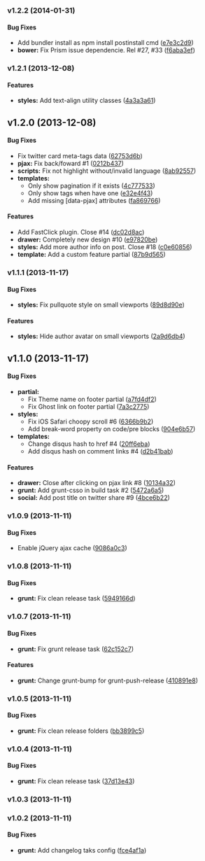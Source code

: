 <a name="v1.2.2"></a>
### v1.2.2 (2014-01-31)


#### Bug Fixes

* Add bundler install as npm install postinstall cmd ([e7e3c2d9](http://github.com/oswaldoacauan/ghostium/commit/e7e3c2d9875b7f98a7505c2d0e2fbc13dd9c945e))
* **bower:** Fix Prism issue dependencie. Rel #27, #33 ([f6aba3ef](http://github.com/oswaldoacauan/ghostium/commit/f6aba3efa4de5cf1a20213edfe997a5f8b45d398))

<a name="v1.2.1"></a>
### v1.2.1 (2013-12-08)


#### Features

* **styles:** Add text-align utility classes ([4a3a3a61](http://github.com/oswaldoacauan/ghostium/commit/4a3a3a611c003fbba701aec8c987b053c3d378c4))

<a name="v1.2.0"></a>
## v1.2.0 (2013-12-08)


#### Bug Fixes

* Fix twitter card meta-tags data ([62753d6b](http://github.com/oswaldoacauan/ghostium/commit/62753d6bf6c84bd44c71da6df1d53680d2a2e368))
* **pjax:** Fix back/foward #1 ([0212b437](http://github.com/oswaldoacauan/ghostium/commit/0212b4370b9e02b0cc234c28b300f0c5b12dff2d))
* **scripts:** Fix not highlight without/invalid language ([8ab92557](http://github.com/oswaldoacauan/ghostium/commit/8ab92557ee5e782257658cc857c3363324b3c996))
* **templates:**
  * Only show pagination if it exists ([4c777533](http://github.com/oswaldoacauan/ghostium/commit/4c77753341027ccd5d0230138ee988b62f59219a))
  * Only show tags when have one ([e32e4f43](http://github.com/oswaldoacauan/ghostium/commit/e32e4f43ce4ded9766fe99d840e7fac97e0a95e0))
  * Add missing [data-pjax] attributes ([fa869766](http://github.com/oswaldoacauan/ghostium/commit/fa86976689af771639b2b00edfed9a391c2d1a78))


#### Features

* Add FastClick plugin. Close #14 ([dc02d8ac](http://github.com/oswaldoacauan/ghostium/commit/dc02d8ac7a6644d0ac9e09c900d2297a22b05073))
* **drawer:** Completely new design #10 ([e97820be](http://github.com/oswaldoacauan/ghostium/commit/e97820beecaa3c1e2e633323c64eab078743aad1))
* **styles:** Add more author info on post. Close #18 ([c0e60856](http://github.com/oswaldoacauan/ghostium/commit/c0e6085665def13056478e75b78011d70cc168fb))
* **template:** Add a custom feature partial ([87b9d565](http://github.com/oswaldoacauan/ghostium/commit/87b9d56535c0a3ebe37c9a058f3503b7f8ecec9c))

<a name="v1.1.1"></a>
### v1.1.1 (2013-11-17)


#### Bug Fixes

* **styles:** Fix pullquote style on small viewports ([89d8d90e](http://github.com/oswaldoacauan/ghostium/commit/89d8d90e023f4f0fb2f7842b9af3fb5370207d25))


#### Features

* **styles:** Hide author avatar on small viewports ([2a9d6db4](http://github.com/oswaldoacauan/ghostium/commit/2a9d6db462ca89a74a96da22675f6eb67aaa0919))

<a name="v1.1.0"></a>
## v1.1.0 (2013-11-17)


#### Bug Fixes

* **partial:**
  * Fix Theme name on footer partial ([a7fd4df2](http://github.com/oswaldoacauan/ghostium/commit/a7fd4df2281c86ca231703544b14c436e4441ebf))
  * Fix Ghost link on footer partial ([7a3c2775](http://github.com/oswaldoacauan/ghostium/commit/7a3c2775d8b5532f3c5899b30971abbbc62aad3a))
* **styles:**
  * Fix iOS Safari choopy scroll #6 ([6366b9b2](http://github.com/oswaldoacauan/ghostium/commit/6366b9b2f5dae87b74236955a94f2026cabbc45d))
  * Add break-word property  on code/pre blocks ([904e6b57](http://github.com/oswaldoacauan/ghostium/commit/904e6b571b7619289144227ef7ffaac0ae551bbb))
* **templates:**
  * Change disqus hash to href #4 ([20ff6eba](http://github.com/oswaldoacauan/ghostium/commit/20ff6eba26cf7995fea921046a0bf21cf4f7e222))
  * Add disqus hash on comment links  #4 ([d2b41bab](http://github.com/oswaldoacauan/ghostium/commit/d2b41bab7db9ec6bad317d03b7cb40b266387959))


#### Features

* **drawer:** Close after clicking on pjax link  #8 ([10134a32](http://github.com/oswaldoacauan/ghostium/commit/10134a32c0a210ff517e05ca97960e638304044f))
* **grunt:** Add grunt-csso in build task #2 ([5472a6a5](http://github.com/oswaldoacauan/ghostium/commit/5472a6a5a296ad8a0e04e2b5f2474e1180412b73))
* **social:** Add post title on twitter share  #9 ([4bce6b22](http://github.com/oswaldoacauan/ghostium/commit/4bce6b22ec4c4332aa5ceb868c514c1a5ab8bcbf))

<a name="v1.0.9"></a>
### v1.0.9 (2013-11-11)


#### Bug Fixes

* Enable jQuery ajax cache ([9086a0c3](http://github.com/oswaldoacauan/ghostium/commit/9086a0c3afce03cc8bb871cb6c9df25acb0c916b))

<a name="v1.0.8"></a>
### v1.0.8 (2013-11-11)


#### Bug Fixes

* **grunt:** Fix clean release task ([5949166d](http://github.com/oswaldoacauan/ghostium/commit/5949166df10adf1486d37331a919278c2feb627c))

<a name="v1.0.7"></a>
### v1.0.7 (2013-11-11)


#### Bug Fixes

* **grunt:** Fix grunt release task ([62c152c7](http://github.com/oswaldoacauan/ghostium/commit/62c152c7e985930471052face33872839ac12213))


#### Features

* **grunt:** Change grunt-bump for grunt-push-release ([410891e8](http://github.com/oswaldoacauan/ghostium/commit/410891e8dd3fba04ae9fde2fcd11bcb56b12ca9b))

<a name="v1.0.5"></a>
### v1.0.5 (2013-11-11)


#### Bug Fixes

* **grunt:** Fix clean release folders ([bb3899c5](http://github.com/oswaldoacauan/ghostium/commit/bb3899c52eff283f68f4b80d43f78f65d720894a))

<a name="v1.0.4"></a>
### v1.0.4 (2013-11-11)


#### Bug Fixes

* **grunt:** Fix clean release task ([37d13e43](http://github.com/oswaldoacauan/ghostium/commit/37d13e43e17dfdbc97a6525e6d25fbd3c823ef67))

<a name="v1.0.3"></a>
### v1.0.3 (2013-11-11)

<a name="v1.0.2"></a>
### v1.0.2 (2013-11-11)


#### Bug Fixes

* **grunt:** Add changelog taks config ([fce4af1a](http://github.com/oswaldoacauan/ghostium/commit/fce4af1aea1f1bc8cf0de4195a5b76f1e53fbc3a))

